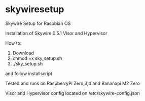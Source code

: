 # skywiresetup
Skywire Setup for Raspbian OS

Installation of Skywire 0.5.1 Visor and Hypervisor

How to:
1. Download
2. chmod +x sky_setup.sh
3. ./sky_setup.sh

and follow installscript

Tested and runs on RaspberryPi Zero,3,4 and Bananapi M2 Zero

Visor and Hypervisor config located on /etc/skywire-config.json
